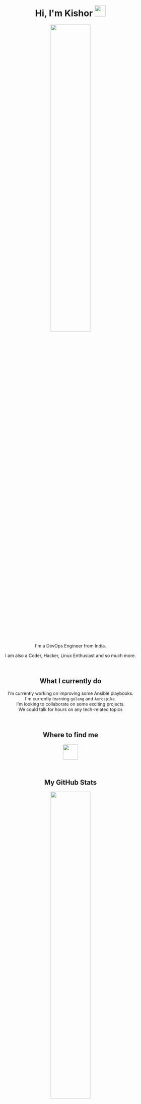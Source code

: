 <h1 align="center">
  Hi, I'm Kishor
  <img src="https://media.giphy.com/media/hvRJCLFzcasrR4ia7z/giphy.gif" width="35px" />
</h1>

<p align="center">
  <img align="center" width="50%" src="https://www.mygo.ge/uploads/blog/1584024060.jpg"/>
</p>

<p align="center">I'm a DevOps Engineer from India.</p>
<p align="center">I am also a Coder, Hacker, Linux Enthusiast and so much more.</p>
<br/>
<!--
<p align="center">Did I helped you somehow ?</p>
<p align = "center">
   <a href="https://www.buymeacoffee.com/kishorv06">
     <img align="center" src="https://cdn.buymeacoffee.com/buttons/v2/default-yellow.png" height="45" width="170" alt="kishorv06" />
  </a>
</p>
-->

<h2 align="center">
  What I currently do
</h2>
<p align="center">
  I'm currently working on improving some Ansible playbooks.
  <br/>
  I'm currently learning <code>golang</code> and <code>Aerospike</code>.
  <br/>
  I'm looking to collaborate on some exciting projects.
  <br/>
  We could talk for hours on any tech-related topics
</p>
<br/>
  
<h2 align="center">
  Where to find me
</h2>
<p align="center">
  <a href="https://www.linkedin.com/in/kishorv06">
    <img src="https://simpleicons.org/icons/linkedin.svg" width="48"/>
  </a>
</p>
<br/>

<h2 align="center">
  My GitHub Stats
</h2>
<p align="center">
  <img align="top" width="50%" src="https://github-readme-stats.vercel.app/api?username=kishorv06&show_icons=true" />
  <br/>
  <br/>
  <img align="top" width="50%" src="https://github-readme-stats.vercel.app/api/top-langs/?username=kishorv06&layout=compact&langs_count=6" />
</p>

